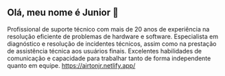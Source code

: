 ## Olá, meu nome é Junior 👋
Profissional de suporte técnico com mais de 20 anos de experiência na resolução eficiente de problemas de hardware e software. Especialista em diagnóstico e resolução de incidentes técnicos, assim como na prestação de assistência técnica aos usuários finais. Excelentes habilidades de comunicação e capacidade para trabalhar tanto de forma independente quanto em equipe.
https://airtonjr.netlify.app/

<!--
**airtonjunior2016/airtonjunior2016** is a ✨ _special_ ✨ repository because its `README.md` (this file) appears on your GitHub profile.

Here are some ideas to get you started:

- 🔭 I’m currently working on ...
- 🌱 I’m currently learning ...
- 👯 I’m looking to collaborate on ...
- 🤔 I’m looking for help with ...
- 💬 Ask me about ...
- 📫 How to reach me: ...
- 😄 Pronouns: ...
- ⚡ Fun fact: ...
-->

